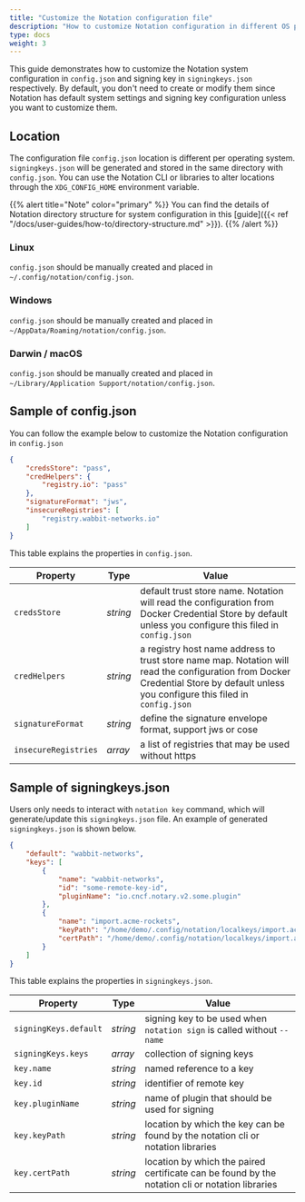 ```yaml
---
title: "Customize the Notation configuration file"
description: "How to customize Notation configuration in different OS platforms"
type: docs
weight: 3
---
```


This guide demonstrates how to customize the Notation system configuration in `config.json` and signing key in `signingkeys.json` respectively. By default, you don't need to create or modify them since Notation has default system settings and signing key configuration unless you want to customize them.

## Location

The configuration file `config.json` location is different per operating system. `signingkeys.json` will be generated and stored in the same directory with `config.json`. You can use the Notation CLI or libraries to alter locations through the `XDG_CONFIG_HOME` environment variable.

{{% alert title="Note" color="primary" %}}
You can find the details of Notation directory structure for system configuration in this [guide]({{< ref "/docs/user-guides/how-to/directory-structure.md" >}}).
{{% /alert %}}

### Linux

`config.json` should be manually created and placed in `~/.config/notation/config.json`.

### Windows

`config.json` should be manually created and placed in `~/AppData/Roaming/notation/config.json`.

### Darwin / macOS

`config.json` should be manually created and placed in `~/Library/Application Support/notation/config.json`.

## Sample of config.json

You can follow the example below to customize the Notation configuration in `config.json`

```json
{
    "credsStore": "pass",
    "credHelpers": {
        "registry.io": "pass"
    },
    "signatureFormat": "jws",
    "insecureRegistries": [
        "registry.wabbit-networks.io"
    ]
}
```

This table explains the properties in `config.json`.

| Property | Type | Value |
| --- | --- | ---|
| `credsStore` | _string_  | default trust store name. Notation will read the configuration from Docker Credential Store by default unless you configure this filed in `config.json` |
| `credHelpers`  | _string_ | a registry host name address to trust store name map. Notation will read the configuration from Docker Credential Store by default unless you configure this filed in `config.json` |
| `signatureFormat`  | _string_ |  define the signature envelope format, support jws or cose  |
| `insecureRegistries` | _array_  | a list of registries that may be used without https  |

## Sample of signingkeys.json

Users only needs to interact with `notation key` command, which will generate/update this `signingkeys.json` file. An example of generated `signingkeys.json` is shown below.

```json
{
    "default": "wabbit-networks",
    "keys": [
        {
            "name": "wabbit-networks",
            "id": "some-remote-key-id",
            "pluginName": "io.cncf.notary.v2.some.plugin"
        },
        {
            "name": "import.acme-rockets",
            "keyPath": "/home/demo/.config/notation/localkeys/import.acme-rockets.key",
            "certPath": "/home/demo/.config/notation/localkeys/import.acme-rockets.crt"
        }
    ]
}
```

This table explains the properties in `signingkeys.json`.

| Property | Type | Value |
| --- | --- | ---|
| `signingKeys.default` | _string_ | signing key to be used when `notation sign` is called without `--name`   |
| `signingKeys.keys` | _array_  | collection of signing keys   |
| `key.name` | _string_ | named reference to a key      |
| `key.id` | _string_ | identifier of remote key      |
| `key.pluginName` | _string_ | name of plugin that should be used for signing      |
| `key.keyPath` | _string_ | location by which the key can be found by the notation cli or notation libraries   |
| `key.certPath`| _string_ | location by which the paired certificate can be found by the notation cli or notation libraries |
